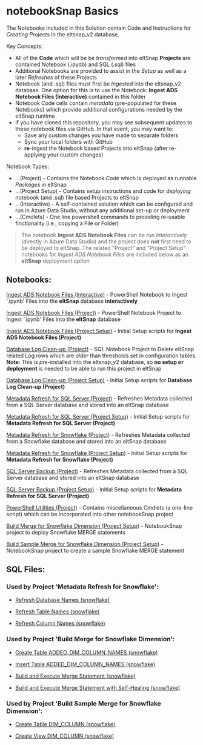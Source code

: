 # notebookSnap Basics

The Notebooks included in this Solution contain Code and Instructions for _Creating Projects_ in the eltsnap_v2 database.

Key Concepts:

- All of the **Code** which will be be _transformed_ into eltSnap **Projects** are contained Notebook (.ipydb) and SQL (.sql) files
- Additional Notebooks are provided to assist in the _Setup_ as well as a later _Refreshes_ of these Projects
- Notebook (and .sql) files must first be _Ingested_ into the eltsnap_v2 database. One option for this is to use the Notebook: **Ingest ADS Notebook Files (Interactive)** contained in this folder
- Notebook Code cells contain _metadata_ (pre-populated for these Notebooks) which provide additional configurations needed by the eltSnap runtime
- If you have cloned this repository, you may see subsequent updates to these notebook files via GitHub. In that event, you may want to:
    - Save any custom changes you have made to separate folders
    - Sync your local folders with GitHub
    - **re**-ingest the Notebook based Projects into eltSnap (after re-applying your custom changes)

Notebook Types:

- ...(Project) - Contains the Notebook _Code_ which is deployed as runnable _Packages_ in eltSnap
- ...(Project Setup) - Contains setup instructions and code for _deploying_ notebook (and .sql) file based Projects to eltSnap
- ...(Interactive) - A self-contained solution which can be configured and run in Azure Data Studio, without any additional set-up or deployment 
- ...(Cmdlets) - One line powershell commands to providing re-usable finctionality (i.e., copying a File or Folder)

> The notebook **Ingest ADS Notebook Files** can be run _Interactively_ (directly in Azure Data Studio) and the project does **not** first need to be deployed to eltSnap. The related "Project" and "Project Setup" notebooks for _Ingest ADS Notebook Files_ are included below as an **eltSnap** deployment _option_

## Notebooks:

[Ingest ADS Notebook Files (Interactive)](ingest_ads_notebook_files_interactive.ipynb) - PowerShell Notebook to Ingest '.ipynb' Files into the **eltSnap** database **interactively**

[Ingest ADS Notebook Files (Project)](ingest_ads_notebook_files_project.ipynb) - PowerShell Notebook Project to Ingest '.ipynb' Files into the **eltSnap** database

[Ingest ADS Notebook Files (Project Setup)](ingest_ads_notebook_files_project_setup.ipynb) - Initial Setup scripts for **Ingest ADS Notebook Files (Project)**

[Database Log Clean-up (Project)](database_log_cleanup_project.ipynb) - SQL Notebook Project to Delete eltSnap related Log rows which are _older_ than thresholds set in configuration tables. **Note**: This is _pre_-installed into the eltsnap_v2 database, so **no setup or deployment** is needed to be able to run this project in eltSnap

[Database Log Clean-up (Project Setup)](database_log_cleanup_project_setup.ipynb) - Initial Setup scripts for **Database Log Clean-up (Project)**

[Metadata Refresh for SQL Server (Project)](metadata_refresh_for_sql_server_project.ipynb) - Refreshes Metadata collected from a SQL Server database and stored into an eltSnap database

[Metadata Refresh for SQL Server (Project Setup)](metadata_refresh_for_sql_server_project_setup.ipynb) - Initial Setup scripts for **Metadata Refresh for SQL Server (Project)**

[Metadata Refresh for Snowflake (Project)](metadata_refresh_for_snowflake_project.ipynb) - Refreshes Metadata collected from a Snowflake database and stored into an eltSnap database

[Metadata Refresh for Snowflake (Project Setup)](metadata_refresh_for_snowflake_project_setup.ipynb) - Initial Setup scripts for **Metadata Refresh for Snowflake (Project)**

[SQL Server Backup (Project)](sql_server_backup_project.ipynb) - Refreshes Metadata collected from a SQL Server database and stored into an eltSnap database

[SQL Server Backup (Project Setup)](sql_server_backup_project_setup.ipynb) - Initial Setup scripts for **Metadata Refresh for SQL Server (Project)**

[PowerShell Utilities (Project)](powershell_utilities.ipynb) - Contains miscellaneous Cmdlets (a one-line script) which can be incorporated into other notebookSnap project

[Build Merge for Snowflake Dimension (Project Setup)](build_merge_for_dimension_snowflake.ipynb) - NotebookSnap project to deploy Snowflake MERGE statements

[Build Sample Merge for Snowflake Dimension (Project Setup)](build_sample_merge_for_dimension_snowflake_project_setup.ipynb) - NotebookSnap project to create a sample Snowflake MERGE statement

## SQL Files:

### Used by Project 'Metadata Refresh for Snowflake':

- [Refresh Database Names (snowflake)](refresh_database_names_snowflake.sql)

- [Refresh Table Names (snowflake)](refresh_table_names_snowflake.sql) 

- [Refresh Column Names (snowflake)](refresh_column_names_snowflake.sql)

### Used by Project 'Build Merge for Snowflake Dimension':

- [Create Table ADDED_DIM_COLUMN_NAMES (snowflake)](added_dim_column_names_snowflake_create.sql)

- [Insert Table ADDED_DIM_COLUMN_NAMES (snowflake)](added_dim_column_names_snowflake_insert.sql)

- [Build and Execute Merge Statement (snowflake)](build_and_execute_merge_for_dimension_snowflake.sql)

- [Build and Execute Merge Statement with Self-Healing (snowflake)](build_and_execute_merge_for_dimension_dest_fix_snowflake.sql)

### Used by Project 'Build Sample Merge for Snowflake Dimension':

- [Create Table DIM_COLUMN (snowflake)](Create_DIM_COLUMN_Table.sql)

- [Create View DIM_COLUMN (snowflake)](Create_DIM_COLUMN_VIEW_as_src.sql)
